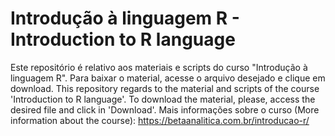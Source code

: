 # Introdução à linguagem R - Introduction to R language

Este repositório é relativo aos materiais e scripts do curso "Introdução à linguagem R". Para baixar o material, acesse o arquivo desejado e clique em download.
This repository regards to the material and scripts of the course 'Introduction to R language'. To download the material, please, access the desired file and click in 'Download'.
Mais informações sobre o curso (More information about the course): https://betaanalitica.com.br/introducao-r/
